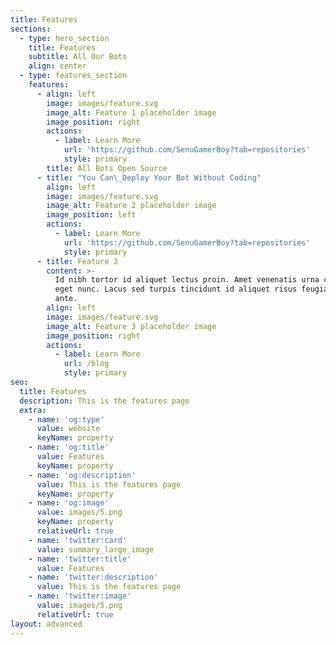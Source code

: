 ```yaml
---
title: Features
sections:
  - type: hero_section
    title: Features
    subtitle: All Our Bots
    align: center
  - type: features_section
    features:
      - align: left
        image: images/feature.svg
        image_alt: Feature 1 placeholder image
        image_position: right
        actions:
          - label: Learn More
            url: 'https://github.com/SenuGamerBoy?tab=repositories'
            style: primary
        title: All Bots Open Source
      - title: "You Can\_Deploy Your Bot Without Coding"
        align: left
        image: images/feature.svg
        image_alt: Feature 2 placeholder image
        image_position: left
        actions:
          - label: Learn More
            url: 'https://github.com/SenuGamerBoy?tab=repositories'
            style: primary
      - title: Feature 3
        content: >-
          Id nibh tortor id aliquet lectus proin. Amet venenatis urna cursus
          eget nunc. Lacus sed turpis tincidunt id aliquet risus feugiat in
          ante.
        align: left
        image: images/feature.svg
        image_alt: Feature 3 placeholder image
        image_position: right
        actions:
          - label: Learn More
            url: /blog
            style: primary
seo:
  title: Features
  description: This is the features page
  extra:
    - name: 'og:type'
      value: website
      keyName: property
    - name: 'og:title'
      value: Features
      keyName: property
    - name: 'og:description'
      value: This is the features page
      keyName: property
    - name: 'og:image'
      value: images/5.png
      keyName: property
      relativeUrl: true
    - name: 'twitter:card'
      value: summary_large_image
    - name: 'twitter:title'
      value: Features
    - name: 'twitter:description'
      value: This is the features page
    - name: 'twitter:image'
      value: images/5.png
      relativeUrl: true
layout: advanced
---
```

